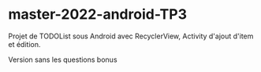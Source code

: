# master-2022-android-TP3

Projet de TODOList sous Android avec RecyclerView, Activity d'ajout d'item et édition.

Version sans les questions bonus
